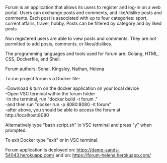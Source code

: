 Forum is an application that allows its users to register and log-in on a web portal.
Users can exchange posts and comments, and like/dislike posts and comments.
Each post is associated with up to four categories: sport, current affairs, travel, hobby.
Posts can be filtered by category and by liked posts.

Non registered users are able to view posts and comments. 
They are not permitted to add posts, comments, or likes/dislikes.

The programming languages and tools used for forum are:
Golang, HTML, CSS, Dockerfile, and Shell.

Forum authors:
Sonal, Kingsley, Nathan, Helena

To run project forum via Docker file:

-Download & turn on the docker application on your local device<br>
-Open VSC terminal within the forum folder<br>
-In the terminal, run "docker build -t forum ."<br>
-and then run "docker run -p 8080:8080 -it forum"<br>
-after above, you should be able to access the forum at http://localhost:8080<br>

Alternatively type "bash script.sh" in VSC terminal and press "y" when prompted.

To exit Docker type "exit" or <ctrl-D> in VSC terminal.

Forum application is deployed on: https://damp-sands-54043.herokuapp.com/  and on: https://forum-helena.herokuapp.com/
